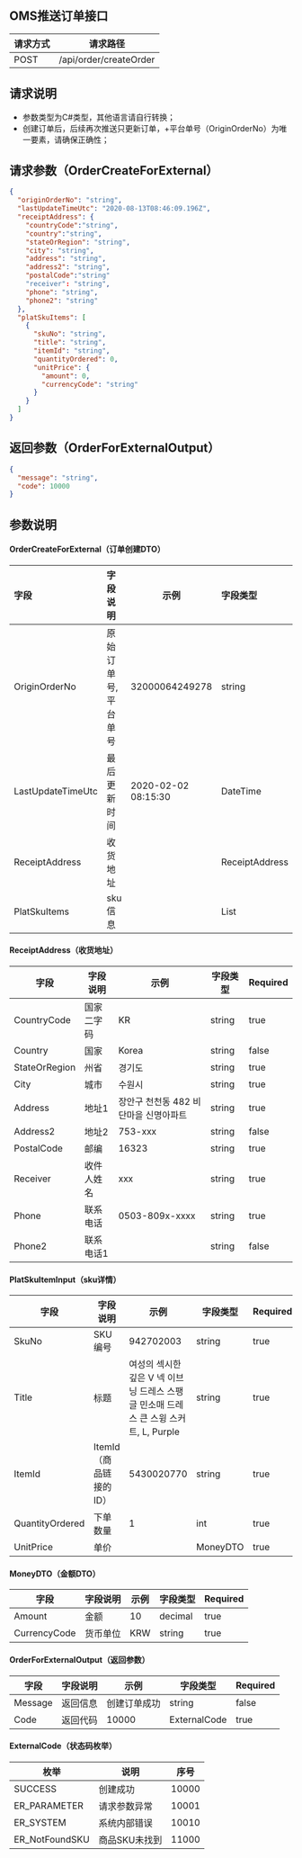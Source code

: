 ## OMS推送订单接口
请求方式 | 请求路径
---|---
POST| /api/order/createOrder

  

## 请求说明

- 参数类型为C#类型，其他语言请自行转换；
- 创建订单后，后续再次推送只更新订单，+平台单号（OriginOrderNo）为唯一要素，请确保正确性；

## 请求参数（OrderCreateForExternal）

```json
{
  "originOrderNo": "string",
  "lastUpdateTimeUtc": "2020-08-13T08:46:09.196Z",
  "receiptAddress": {
	"countryCode":"string",
	"country":"string",
    "stateOrRegion": "string",
    "city": "string",
    "address": "string",
    "address2": "string",
	"postalCode":"string"
    "receiver": "string",
    "phone": "string",
    "phone2": "string"
  },
  "platSkuItems": [
    {
      "skuNo": "string",
      "title": "string",
      "itemId": "string",
      "quantityOrdered": 0,
      "unitPrice": {
        "amount": 0,
        "currencyCode": "string"
      }
    }
  ]
}
```

## 返回参数（OrderForExternalOutput）

```json
{
  "message": "string",
  "code": 10000
}
```



## 参数说明

#### OrderCreateForExternal（订单创建DTO）

| 字段                | 字段说明                 | 示例                | 字段类型               | Required |
| :------------------ | :----------------------- | ------------------- | :--------------------- | -------- |
| OriginOrderNo       | 原始订单号,平台单号      | 32000064249278      | string                 | true     |
| LastUpdateTimeUtc   | 最后更新时间             | 2020-02-02 08:15:30 | DateTime               | true     |
| ReceiptAddress      | 收货地址                 |                     | ReceiptAddress         | true     |
| PlatSkuItems        | sku信息                  |                     | List<PlatSkuItemInput> | true     |


#### ReceiptAddress（收货地址）

| 字段          | 字段说明   | 示例                                  | 字段类型 | Required |
| ------------- | ---------- | ------------------------------------- | -------- | -------- |
| CountryCode   | 国家二字码 | KR                                    | string   | true     |
| Country       | 国家       | Korea                                 | string   | false    |
| StateOrRegion | 州省       | 경기도                                | string   | true     |
| City          | 城市       | 수원시                                | string   | true     |
| Address       | 地址1      | 장안구 천천동 482 비단마을 신명아파트 | string   | true     |
| Address2      | 地址2      | 753-xxx                               | string   | false    |
| PostalCode    | 邮编       | 16323                                 | string   | true     |
| Receiver      | 收件人姓名 | xxx                                   | string   | true     |
| Phone         | 联系电话   | 0503-809x-xxxx                        | string   | true     |
| Phone2        | 联系电话1  |                                       | string   | false    |



#### PlatSkuItemInput（sku详情）

| 字段            | 字段说明               | 示例                                                         | 字段类型 | Required |
| --------------- | ---------------------- | ------------------------------------------------------------ | -------- | -------- |
| SkuNo           | SKU编号                | 942702003                                                    | string   | true     |
| Title           | 标题                   | 여성의 섹시한 깊은 V 넥 이브닝 드레스 스팽글 민소매 드레스 큰 스윙 스커트, L, Purple | string   | true     |
| ItemId          | ItemId（商品链接的ID） | 5430020770                                                   | string   | true     |
| QuantityOrdered | 下单数量               | 1                                                            | int      | true     |
| UnitPrice       | 单价                   |                                                              | MoneyDTO | true     |


#### MoneyDTO（金额DTO）

| 字段         | 字段说明 | 示例 | 字段类型 | Required |
| ------------ | -------- | ---- | -------- | -------- |
| Amount       | 金额     | 10   | decimal  | true     |
| CurrencyCode | 货币单位 | KRW  | string   | true     |



#### OrderForExternalOutput（返回参数）

| 字段    | 字段说明 | 示例         | 字段类型     | Required |
| ------- | -------- | ------------ | ------------ | -------- |
| Message | 返回信息 | 创建订单成功 | string       | false    |
| Code    | 返回代码 | 10000        | ExternalCode | true     |




#### ExternalCode（状态码枚举）

| 枚举         | 说明         | 序号  |
| ------------ | ------------ | ----- |
| SUCCESS      | 创建成功     | 10000 |
| ER_PARAMETER | 请求参数异常 | 10001 |
| ER_SYSTEM    | 系统内部错误 | 10010 |
| ER_NotFoundSKU    | 商品SKU未找到 | 11000 |
